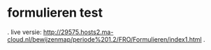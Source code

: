 # formulieren test
.
live versie: http://29575.hosts2.ma-cloud.nl/bewijzenmap/periode%201.2/FRO/Formulieren/index1.html
.
